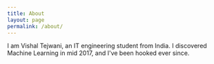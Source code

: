 ```yaml
---
title: About
layout: page
permalink: /about/
---
```


I am Vishal Tejwani, an IT engineering student from India. I discovered Machine Learning in mid 2017, and I've been hooked ever since.